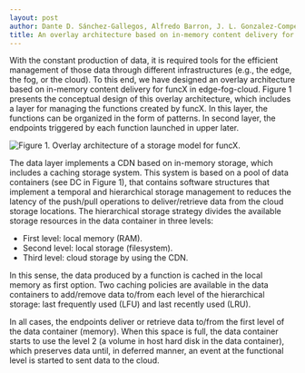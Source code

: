 ```yaml
---
layout: post
author: Dante D. Sánchez-Gallegos, Alfredo Barron, J. L. Gonzalez-Compean (Cinvestav Tamaulipas)
title: An overlay architecture based on in-memory content delivery for funcX in edge-fog-cloud
---
```


With the constant production of data, it is required tools for the efficient management of those data through different
infrastructures (e.g., the edge, the fog, or the cloud). To this end, we have designed an overlay architecture based on
in-memory content delivery for funcX in edge-fog-cloud. Figure 1 presents the conceptual design of this overlay
architecture, which includes a layer for managing the functions created by funcX. In this layer, the functions can be
organized in the form of patterns. In second layer, the endpoints triggered by each function launched in upper later. 

![Figure 1. Overlay architecture of a storage model for funcX.](https://github.com/Parsl/parsl.github.io/raw/e9b5b1edfe6c288f34d59250c1f103ff3611bd8a/images/blog/2022-09-22/arch.png)

The data layer implements a CDN based on in-memory storage, which includes a caching storage system. This system is based
on a pool of data containers (see DC in Figure 1), that contains software structures that implement a temporal and hierarchical
storage management to reduces the latency of the push/pull operations to deliver/retrieve data from the cloud storage locations.
The hierarchical storage strategy divides the available storage resources in the data container in three levels:

* First level: local memory (RAM).
* Second level: local storage (filesystem).
* Third level: cloud storage by using the CDN.

In this sense, the data produced by a function is cached in the local memory as first option. Two caching policies are available
in the data containers to add/remove data to/from each level of the hierarchical storage: last frequently used (LFU) and last
recently used (LRU).

In all cases, the endpoints deliver or retrieve data to/from the first level of the data container (memory). When this space is
full, the data container starts to use the level 2 (a volume in host hard disk in the data container), which preserves data
until, in deferred manner, an event at the functional level is started to sent data to the cloud.

